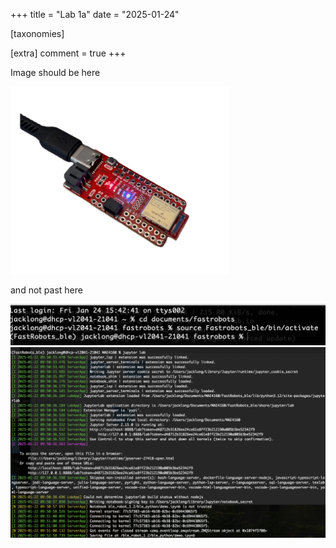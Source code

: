 +++
title = "Lab 1a"
date = "2025-01-24"

[taxonomies]

[extra]
comment = true
+++

Image should be here

<img src="/files/lab1/artemisnobg.png" alt="Picture of Artemis" width = 350 height = 300>


and not past here


<img src="/files/lab1/virtualenv.png" alt="Picture of Artemis" width = 540 height = auto>

<img src="/files/lab1/jupyter.png" alt="Picture of Artemis"  width = 700 height = auto>



